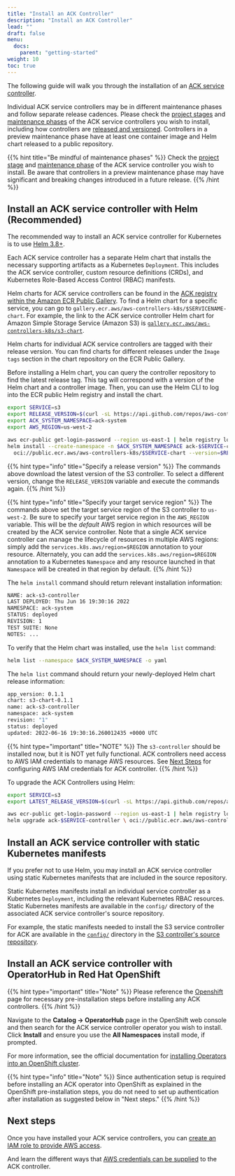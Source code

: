 ```yaml
---
title: "Install an ACK Controller"
description: "Install an ACK Controller"
lead: ""
draft: false
menu:
  docs:
    parent: "getting-started"
weight: 10
toc: true
---
```


The following guide will walk you through the installation of an [ACK service controller][ack-services].

Individual ACK service controllers may be in different maintenance phases and follow separate release cadences. Please check the [project stages][proj-stages] and [maintenance phases][maint-phases] of the ACK service controllers you wish to install, including how controllers are [released and versioned][rel-ver]. Controllers in a preview maintenance phase have at least one container image and Helm chart released to a public repository.

{{% hint title="Be mindful of maintenance phases" %}}
Check the [project stage](../../community/releases/#project-stages) and [maintenance phase](../../community/releases/#maintenance-phases) of the ACK service controller you wish to install. Be aware that controllers in a preview maintenance phase may have significant and breaking changes introduced in a future release.
{{% /hint %}}

[proj-stages]: ../../community/releases/#project-stages
[maint-phases]: ../../community/releases/#maintenance-phases
[ack-services]: ../../community/services/
[rel-ver]: ../../community/releases/#releases-and-versioning

## Install an ACK service controller with Helm (Recommended)

The recommended way to install an ACK service controller for Kubernetes is to use [Helm 3.8+][helm-3-install].

[helm-3-install]: https://helm.sh/docs/intro/install/

Each ACK service controller has a separate Helm chart that installs the necessary supporting artifacts as a Kubernetes `Deployment`. This includes the ACK service controller, custom resource definitions (CRDs), and Kubernetes Role-Based Access Control (RBAC) manifests.

Helm charts for ACK service controllers can be found in the [ACK registry within the Amazon ECR Public Gallery][ack-ecr-gallery]. To find a Helm chart for a specific service, you can go to `gallery.ecr.aws/aws-controllers-k8s/$SERVICENAME-chart`. For example, the link to the ACK service controller Helm chart for Amazon Simple Storage Service (Amazon S3) is [`gallery.ecr.aws/aws-controllers-k8s/s3-chart`][s3-ecr-chart].

Helm charts for individual ACK service controllers are tagged with their release version. You can find charts for different releases under the `Image tags` section in the chart repository on the ECR Public Gallery.

[ack-ecr-gallery]: https://gallery.ecr.aws/aws-controllers-k8s
[s3-ecr-chart]: https://gallery.ecr.aws/aws-controllers-k8s/s3-chart

Before installing a Helm chart, you can query the controller repository to find the latest release tag. This tag will correspond with a version of the Helm chart and a controller image. Then, you can use the Helm CLI to log into the ECR public Helm registry and install the chart.

```bash
export SERVICE=s3
export RELEASE_VERSION=$(curl -sL https://api.github.com/repos/aws-controllers-k8s/${SERVICE}-controller/releases/latest | jq -r '.tag_name | ltrimstr("v")')
export ACK_SYSTEM_NAMESPACE=ack-system
export AWS_REGION=us-west-2

aws ecr-public get-login-password --region us-east-1 | helm registry login --username AWS --password-stdin public.ecr.aws
helm install --create-namespace -n $ACK_SYSTEM_NAMESPACE ack-$SERVICE-controller \
  oci://public.ecr.aws/aws-controllers-k8s/$SERVICE-chart --version=$RELEASE_VERSION --set=aws.region=$AWS_REGION
```

{{% hint type="info" title="Specify a release version" %}}
The commands above download the latest version of the S3 controller. To select a
different version, change the `RELEASE_VERSION` variable and execute the commands again.
{{% /hint %}}

{{% hint type="info" title="Specify your target service region" %}}
The commands above set the target service region of the S3 controller to `us-west-2`. Be sure to specify your target service region in the `AWS_REGION` variable. This will be the *default* AWS region in which resources will be created by the ACK service controller. Note that a single ACK service controller can manage the lifecycle of resources in multiple AWS regions: simply add the `services.k8s.aws/region=$REGION` annotation to your resource. Alternately, you can add the `services.k8s.aws/region=$REGION` annotation to a Kubernetes `Namespace` and any resource launched in that `Namespace` will be created in that region by default.
{{% /hint %}}

The `helm install` command should return relevant installation information:

```bash
NAME: ack-s3-controller
LAST DEPLOYED: Thu Jun 16 19:30:16 2022
NAMESPACE: ack-system
STATUS: deployed
REVISION: 1
TEST SUITE: None
NOTES: ...
```

To verify that the Helm chart was installed, use the `helm list` command:

```bash
helm list --namespace $ACK_SYSTEM_NAMESPACE -o yaml
```

The `helm list` command should return your newly-deployed Helm chart release information:

```bash
app_version: 0.1.1
chart: s3-chart-0.1.1
name: ack-s3-controller
namespace: ack-system
revision: "1"
status: deployed
updated: 2022-06-16 19:30:16.260012435 +0000 UTC
```

{{% hint type="important" title="NOTE" %}}
The `s3-controller` should be installed now, but it is NOT yet fully functional.
ACK controllers need access to AWS IAM credentials to manage AWS resources.
See [Next Steps](#Next-steps) for configuring AWS IAM credentials for ACK controller.
{{% /hint %}}

To upgrade the ACK Controllers using Helm:

```bash
export SERVICE=s3 
export LATEST_RELEASE_VERSION=$(curl -sL https://api.github.com/repos/aws-controllers-k8s/${SERVICE}-controller/releases/latest | jq -r '.tag_name | ltrimstr("v")') 

aws ecr-public get-login-password --region us-east-1 | helm registry login --username AWS --password-stdin public.ecr.aws
helm upgrade ack-$SERVICE-controller \ oci://public.ecr.aws/aws-controllers-k8s/$SERVICE-chart --namespace $ACK_SYSTEM_NAMESPACE --version=$LATEST_RELEASE_VERSION --set=aws.region=$AWS_REGION
```

## Install an ACK service controller with static Kubernetes manifests

If you prefer not to use Helm, you may install an ACK service controller using static Kubernetes manifests that are included in the source repository.

Static Kubernetes manifests install an individual service controller as a Kubernetes `Deployment`, including the relevant Kubernetes RBAC resources. Static Kubernetes manifests are available in the `config/` directory of the associated ACK service controller's source repository.

For example, the static manifests needed to install the S3 service controller for ACK are available in the [`config/`][s3-config-dir] directory in the [S3 controller's source repository][s3-repo].

[s3-config-dir]: https://github.com/aws-controllers-k8s/s3-controller/tree/main/config
[s3-repo]: https://github.com/aws-controllers-k8s/s3-controller


## Install an ACK service controller with OperatorHub in Red Hat OpenShift

{{% hint type="important" title="Note" %}}
Please reference the [Openshift](../openshift) page for necessary pre-installation steps before installing any ACK controllers.
{{% /hint %}}

Navigate to the __Catalog -> OperatorHub__ page in the OpenShift web console and then search for the ACK service controller operator you wish to install. Click __Install__ and ensure you use the __All Namespaces__ install mode, if prompted.

For more information, see the official documentation for [installing Operators into an OpenShift cluster](https://docs.openshift.com/container-platform/4.9/operators/user/olm-installing-operators-in-namespace.html).

{{% hint type="info" title="Note" %}}
Since authentication setup is required before installing an ACK operator into OpenShift as explained in the OpenShift pre-installation steps, you do not need to set up authentication after installation as suggested below in "Next steps."
{{% /hint %}}

## Next steps

Once you have installed your ACK service controllers, you can
[create an IAM role to provide AWS access][irsa].

And learn the different ways that
[AWS credentials can be supplied][authentication] to the ACK controller.

[irsa]: ../irsa/
[authentication]: ../authentication/
